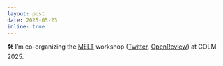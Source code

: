 ```yaml
---
layout: post
date: 2025-05-23
inline: true
---
```


🛠️ I’m co-organizing the [MELT](https://melt-workshop.github.io/) workshop ([Twitter](https://x.com/MeltWorkshop), [OpenReview](https://openreview.net/group?id=colmweb.org/COLM/2025/Workshop/MELT)) at COLM 2025.